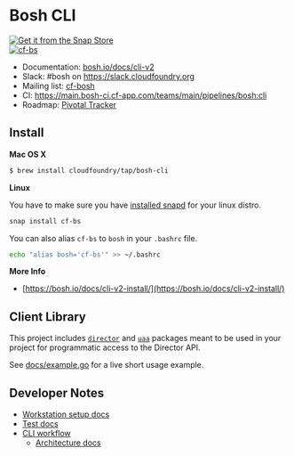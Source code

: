 # Bosh CLI

<div>
    <a href="https://snapcraft.io/cf-bs">
        <img alt="Get it from the Snap Store" src="https://snapcraft.io/static/images/badges/en/snap-store-white.svg" />
    </a>
</div>
<div>
    <a href="https://snapcraft.io/cf-bs">
        <img alt="cf-bs" src="https://snapcraft.io/cf-bs/badge.svg" />
    </a>
</div>

* Documentation: [bosh.io/docs/cli-v2](https://bosh.io/docs/cli-v2.html)
* Slack: #bosh on <https://slack.cloudfoundry.org>
* Mailing list: [cf-bosh](https://lists.cloudfoundry.org/pipermail/cf-bosh)
* CI: <https://main.bosh-ci.cf-app.com/teams/main/pipelines/bosh:cli>
* Roadmap: [Pivotal Tracker](https://www.pivotaltracker.com/n/projects/956238)

## Install

**Mac OS X**

```sh
$ brew install cloudfoundry/tap/bosh-cli
```

**Linux**

You have to make sure you have [installed snapd](https://snapcraft.io/docs/installing-snapd) for your linux distro. 

```sh
snap install cf-bs
```

You can also alias `cf-bs` to `bosh` in your `.bashrc` file. 

```sh
echo "alias bosh='cf-bs'" >> ~/.bashrc
```

**More Info**

- [https://bosh.io/docs/cli-v2-install/](https://bosh.io/docs/cli-v2-install/)

## Client Library

This project includes [`director`](director/interfaces.go) and [`uaa`](uaa/interfaces.go) packages meant to be used in your project for programmatic access to the Director API.

See [docs/example.go](docs/example.go) for a live short usage example.

## Developer Notes

- [Workstation setup docs](docs/build.md)
- [Test docs](docs/test.md)
- [CLI workflow](docs/cli_workflow.md)
  - [Architecture docs](docs/architecture.md)
